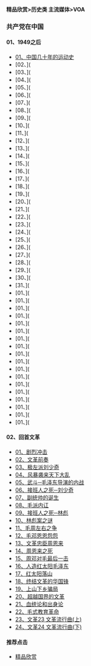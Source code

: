 #### 精品欣赏>历史类 主流媒体>VOA
### 共产党在中国

#### 01、1949之后

- [01、中国几十年的运动史](https://youtu.be/6dYA2kx6LdM)
- [02、](
- [03、](
- [04、](
- [05、](
- [06、](
- [07、](
- [08、](
- [09、](
- [10、](
- [11、](
- [12、](
- [13、](
- [14、](
- [15、](
- [16、](
- [17、](
- [18、](
- [19、](
- [20、](
- [21、](
- [22、](
- [23、](
- [24、](
- [25、](
- [26、](
- [27、](
- [28、](
- [29、](
- [30、](
- [31、](
- [01、](
- [01、](
- [01、](
- [01、](
- [01、](
- [01、](
- [01、](
- [01、](
- [01、](
- [01、](
- [01、](
- [01、](
- [01、](
- [01、](
- [01、](
- [01、](
- [01、](
- [01、](

#### 02、回首文革

- [01、剧烈冲击](https://youtu.be/-8YaS0KMPIo)
- [02、文革前奏](https://youtu.be/Wo2V6Xjo0Ck)
- [03、极左派刘少奇](https://youtu.be/JqChSC6rmE4)
- [04、风暴袭来天下大乱](https://youtu.be/oN6eh7fH5_A)
- [05、武斗─毛泽东导演的内战](https://youtu.be/t5RZ5htw7w4)
- [06、接班人之死─刘少奇](https://youtu.be/omgLfsJTIUQ)
- [07、副统帅的诞生](https://youtu.be/F5UylUh8bqU)
- [08、毛派内讧](https://youtu.be/alt1o1a23r8)
- [09、接班人之死─林彪](https://youtu.be/pE0NXBWXPys)
- [10、林彪案之谜](https://youtu.be/Q14JblM-hyA)
- [11、毛周左右之争](https://youtu.be/UGf5dxGnjkM)
- [12、毛邓恩恩怨怨](https://youtu.be/IwpKbI96nt4)
- [13、文革忠臣周恩来](https://youtu.be/idDkfSePP6k)
- [14、周恩来之死](https://youtu.be/5Hi4FyPllmY)
- [15、周邓对毛最后一击](https://youtu.be/vmsC5NvNka4)
- [16、人造红太阳毛泽东](https://youtu.be/QUQfUJuMXsA)
- [17、红太阳落山](https://youtu.be/0Hf9OtWCDnI)
- [18、终结文革的华国锋](https://youtu.be/NnCzuGkHiM8)
- [19、上山下乡骗局](https://youtu.be/0Y5dBcfmtEY)
- [20、超越国界的文革](https://youtu.be/v0Qg8vz02YU)
- [21、血统论和出身论](https://youtu.be/uax1RPr7GB0)
- [22、毛式教育革命](https://youtu.be/XBXCaH0tmLc)
- [23、文革23 文革流行曲(上)](https://youtu.be/jaQ7IqzkxIw)
- [24、文革24 文革流行曲(下)](https://youtu.be/NVrJU0CDMLE)









#### 推荐点击
- [精品欣赏](https://summer200.github.io/content/main)
